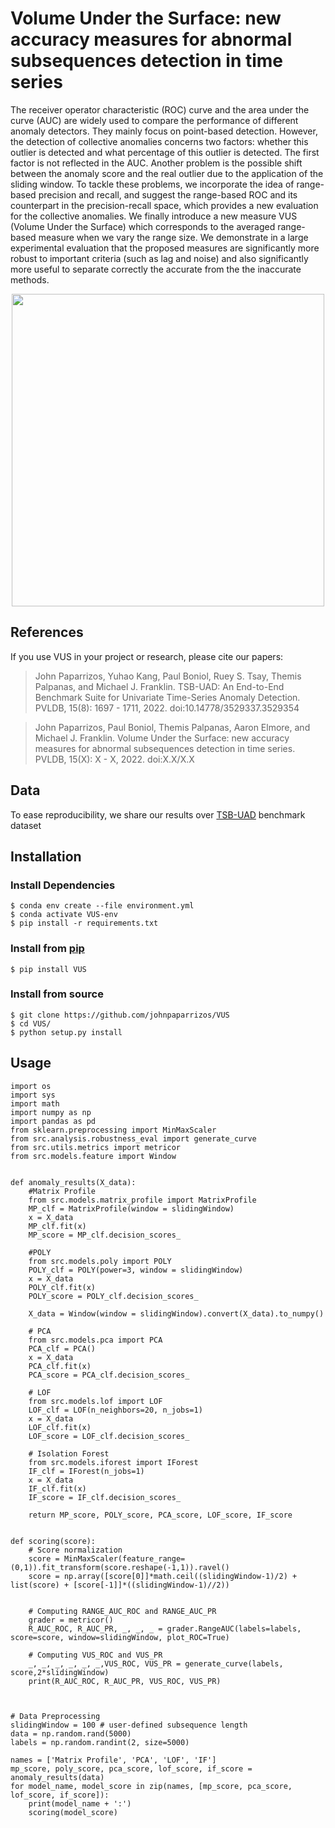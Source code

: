 # Volume Under the Surface: new accuracy measures for abnormal subsequences detection in time series

The receiver operator characteristic (ROC) curve and the area under the curve (AUC) are widely used to compare the performance of different anomaly detectors. They mainly focus on point-based detection. However, the detection of collective anomalies concerns two factors: whether this outlier is detected and what percentage of this outlier is detected. The first factor is not reflected in the AUC. Another problem is the possible shift between the anomaly score and the real outlier due to the application of the sliding window. To tackle these problems, we incorporate the idea of range-based precision and recall, and suggest the range-based ROC and its counterpart in the precision-recall space, which provides a new evaluation for the collective anomalies. We finally introduce a new measure VUS (Volume Under the Surface) which corresponds to the averaged range-based measure when we vary the range size. We demonstrate in a large experimental evaluation that the proposed measures are significantly more robust to important criteria (such as lag and noise) and also significantly more useful to separate correctly the accurate from the the inaccurate methods.

<p align="center">
<img width="500" src="./docs/auc_volume.png"/>
</p>

## References

If you use VUS in your project or research, please cite our papers:

> John Paparrizos, Yuhao Kang, Paul Boniol, Ruey S. Tsay, Themis Palpanas,
and Michael J. Franklin. TSB-UAD: An End-to-End Benchmark Suite for
Univariate Time-Series Anomaly Detection. PVLDB, 15(8): 1697 - 1711, 2022.
doi:10.14778/3529337.3529354


> John Paparrizos, Paul Boniol, Themis Palpanas, Aaron Elmore,
and Michael J. Franklin. Volume Under the Surface: new accuracy measures for abnormal subsequences detection in time series. PVLDB, 15(X): X - X, 2022.
doi:X.X/X.X


## Data

To ease reproducibility, we share our results over [TSB-UAD](http://chaos.cs.uchicago.edu/tsb-uad/public.zip) benchmark dataset

## Installation

### Install Dependencies

```
$ conda env create --file environment.yml
$ conda activate VUS-env
$ pip install -r requirements.txt
```


### Install from [pip]()

```
$ pip install VUS
```

### Install from source
```
$ git clone https://github.com/johnpaparrizos/VUS
$ cd VUS/
$ python setup.py install
```

## Usage

```
import os
import sys
import math
import numpy as np
import pandas as pd
from sklearn.preprocessing import MinMaxScaler
from src.analysis.robustness_eval import generate_curve
from src.utils.metrics import metricor
from src.models.feature import Window


def anomaly_results(X_data):
    #Matrix Profile
    from src.models.matrix_profile import MatrixProfile
    MP_clf = MatrixProfile(window = slidingWindow)
    x = X_data
    MP_clf.fit(x)
    MP_score = MP_clf.decision_scores_

    #POLY
    from src.models.poly import POLY
    POLY_clf = POLY(power=3, window = slidingWindow)
    x = X_data
    POLY_clf.fit(x)
    POLY_score = POLY_clf.decision_scores_

    X_data = Window(window = slidingWindow).convert(X_data).to_numpy()

    # PCA
    from src.models.pca import PCA
    PCA_clf = PCA()
    x = X_data
    PCA_clf.fit(x)
    PCA_score = PCA_clf.decision_scores_

    # LOF
    from src.models.lof import LOF
    LOF_clf = LOF(n_neighbors=20, n_jobs=1)
    x = X_data
    LOF_clf.fit(x)
    LOF_score = LOF_clf.decision_scores_

    # Isolation Forest
    from src.models.iforest import IForest
    IF_clf = IForest(n_jobs=1)
    x = X_data
    IF_clf.fit(x)
    IF_score = IF_clf.decision_scores_

    return MP_score, POLY_score, PCA_score, LOF_score, IF_score


def scoring(score):
    # Score normalization
    score = MinMaxScaler(feature_range=(0,1)).fit_transform(score.reshape(-1,1)).ravel()
    score = np.array([score[0]]*math.ceil((slidingWindow-1)/2) + list(score) + [score[-1]]*((slidingWindow-1)//2))


    # Computing RANGE_AUC_ROC and RANGE_AUC_PR
    grader = metricor()
    R_AUC_ROC, R_AUC_PR, _, _, _ = grader.RangeAUC(labels=labels, score=score, window=slidingWindow, plot_ROC=True)

    # Computing VUS_ROC and VUS_PR
    _, _, _, _, _, _,VUS_ROC, VUS_PR = generate_curve(labels, score,2*slidingWindow)
    print(R_AUC_ROC, R_AUC_PR, VUS_ROC, VUS_PR)



# Data Preprocessing
slidingWindow = 100 # user-defined subsequence length
data = np.random.rand(5000)
labels = np.random.randint(2, size=5000)

names = ['Matrix Profile', 'PCA', 'LOF', 'IF']
mp_score, poly_score, pca_score, lof_score, if_score = anomaly_results(data)
for model_name, model_score in zip(names, [mp_score, pca_score, lof_score, if_score]):
    print(model_name + ':')
    scoring(model_score)
```

